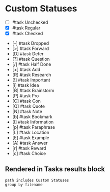 # Custom Statuses

- [ ] #task Unchecked
- [x] #task Regular
- [X] #task Checked
- [-] #task Dropped
- [>] #task Forward
- [D] #task Defer
- [?] #task Question
- [/] #task Half Done
- [+] #task Add
- [R] #task Research
- [!] #task Important
- [i] #task Idea
- [B] #task Brainstorm
- [P] #task Pro
- [C] #task Con
- [Q] #task Quote
- [N] #task Note
- [b] #task Bookmark
- [I] #task Information
- [p] #task Paraphrase
- [L] #task Location
- [E] #task Example
- [A] #task Answer
- [r] #task Reward
- [c] #task Choice

## Rendered in Tasks results block

```tasks
path includes Custom Statuses
group by filename
```
